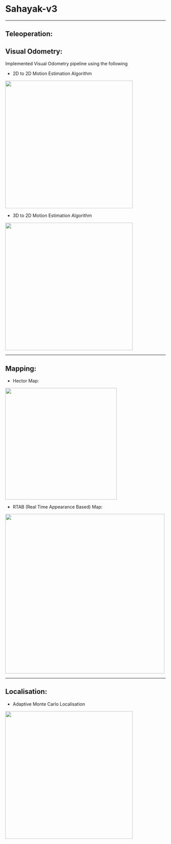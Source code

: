 # Sahayak-v3
---
## Teleoperation:

## Visual Odometry:
Implemented Visual Odometry pipeline using the following 
* 2D to 2D Motion Estimation Algorithm

<img src="https://user-images.githubusercontent.com/64685403/121784729-37d25000-cbd3-11eb-9314-2a5fbb041a9a.png" width="400">

* 3D to 2D Motion Estimation Algorithm
<img src="https://user-images.githubusercontent.com/64685403/121784831-e4accd00-cbd3-11eb-8202-94722c2689f7.png" width="400">

---
## Mapping:
* Hector Map:

<img src="https://user-images.githubusercontent.com/64685403/121784874-276ea500-cbd4-11eb-948d-58333b687bce.png" width="350">

* RTAB (Real Time Appearance Based) Map:
<img src="https://user-images.githubusercontent.com/64797216/121785126-98628c80-cbd5-11eb-9d54-c349228d4ee7.gif" width="500">

---

## Localisation:
* Adaptive Monte Carlo Localisation

<img src="https://user-images.githubusercontent.com/64797216/121785195-0018d780-cbd6-11eb-92a2-a9bef45cd543.png" width="400">

